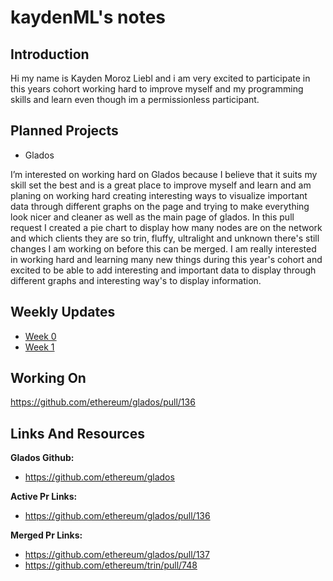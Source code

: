 # kaydenML's notes

## Introduction

Hi my name is Kayden Moroz Liebl and i am very excited to participate in this years cohort working hard to improve myself and my programming skills and learn even though im a permissionless participant.

 

## Planned Projects

- Glados

I’m interested on working hard on Glados because I believe that it suits my skill set the best and is a great place to improve myself and learn and am planing on working hard creating interesting ways to visualize important data through different graphs on the page and trying to make everything look nicer and cleaner as well as the main page of glados. In this pull request I created a pie chart to display how many nodes are on the network and which clients they are so trin, fluffy, ultralight and unknown there's still changes I am working on before this can be merged. I am really interested in working hard and learning many new things during this year's cohort and excited to be able to add interesting and important data to display through different graphs and interesting way's to display information.


## Weekly Updates

- [Week 0](https://hackmd.io/msw-q59mQ1WIEy2s0qwbSQ?view)
- [Week 1](https://hackmd.io/@v8QYUEqNQI-q90vwuMaJaw/B1fzDR492)

## Working On

https://github.com/ethereum/glados/pull/136

## Links And Resources

**Glados Github:**

- https://github.com/ethereum/glados

**Active Pr Links:**

- https://github.com/ethereum/glados/pull/136

**Merged Pr Links:**
- https://github.com/ethereum/glados/pull/137
- https://github.com/ethereum/trin/pull/748
